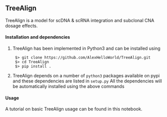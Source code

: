 TreeAlign 
--------

TreeAlign is a model for scDNA & scRNA integration and subclonal CNA dosage effects.

#### Installation and dependencies
1. TreeAlign has been implemented in Python3 and can be installed using

        $> git clone https://github.com/AlexHelloWorld/TreeAlign.git
        $> cd TreeAlign
        $> pip install .

2. TreeAlign depends on a number of `python3` packages available on pypi and these dependencies are listed in `setup.py`
All the dependencies will be automatically installed using the above commands

#### Usage

A tutorial on basic TreeAlign usage can be found in this notebook.


